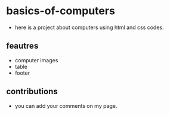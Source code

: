 # basics-of-computers

- here is a project about computers using html and css codes.

## feautres
- computer images
- table
- footer

## contributions
- you can add your comments on my page.







